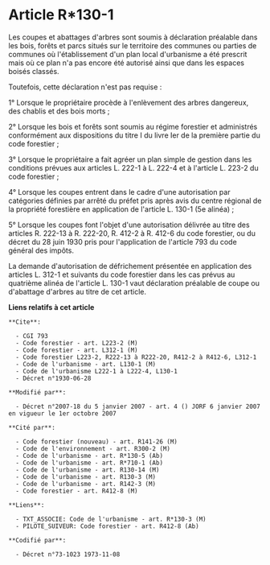 # Article R*130-1

Les coupes et abattages d'arbres sont soumis à déclaration préalable dans les bois, forêts et parcs situés sur le territoire
des communes ou parties de communes où l'établissement d'un plan local d'urbanisme a été prescrit mais où ce plan n'a pas
encore été autorisé ainsi que dans les espaces boisés classés.

Toutefois, cette déclaration n'est pas requise :

1° Lorsque le propriétaire procède à l'enlèvement des arbres dangereux, des chablis et des bois morts ;

2° Lorsque les bois et forêts sont soumis au régime forestier et administrés conformément aux dispositions du titre I du
livre Ier de la première partie du code forestier ;

3° Lorsque le propriétaire a fait agréer un plan simple de gestion dans les conditions prévues aux articles L. 222-1 à L.
222-4 et à l'article L. 223-2 du code forestier ;

4° Lorsque les coupes entrent dans le cadre d'une autorisation par catégories définies par arrêté du préfet pris après avis
du centre régional de la propriété forestière en application de l'article L. 130-1 (5e alinéa) ;

5° Lorsque les coupes font l'objet d'une autorisation délivrée au titre des articles R. 222-13 à R. 222-20, R. 412-2 à R.
412-6 du code forestier, ou du décret du 28 juin 1930 pris pour l'application de l'article 793 du code général des impôts.

La demande d'autorisation de défrichement présentée en application des articles L. 312-1 et suivants du code forestier dans
les cas prévus au quatrième alinéa de l'article L. 130-1 vaut déclaration préalable de coupe ou d'abattage d'arbres au titre
de cet article.

**Liens relatifs à cet article**

	**Cite**:

	  - CGI 793
	  - Code forestier - art. L223-2 (M)
	  - Code forestier - art. L312-1 (M)
	  - Code forestier L223-2, R222-13 à R222-20, R412-2 à R412-6, L312-1
	  - Code de l'urbanisme - art. L130-1 (M)
	  - Code de l'urbanisme L222-1 à L222-4, L130-1
	  - Décret n°1930-06-28

	**Modifié par**:

	  - Décret n°2007-18 du 5 janvier 2007 - art. 4 () JORF 6 janvier 2007 en vigueur le 1er octobre 2007

	**Cité par**:

	  - Code forestier (nouveau) - art. R141-26 (M)
	  - Code de l'environnement - art. R300-2 (M)
	  - Code de l'urbanisme - art. R*130-5 (Ab)
	  - Code de l'urbanisme - art. R*710-1 (Ab)
	  - Code de l'urbanisme - art. R130-14 (M)
	  - Code de l'urbanisme - art. R130-3 (M)
	  - Code de l'urbanisme - art. R142-3 (M)
	  - Code forestier - art. R412-8 (M)

	**Liens**:

	  - TXT_ASSOCIE: Code de l'urbanisme - art. R*130-3 (M)
	  - PILOTE_SUIVEUR: Code forestier - art. R412-8 (Ab)

	**Codifié par**:

	  - Décret n°73-1023 1973-11-08
